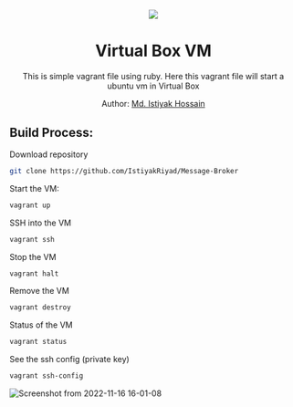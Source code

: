 # 
<div align="center">
  <h1>
    <a href="https://www.vagrantup.com"><img src="https://user-images.githubusercontent.com/54698049/202153788-a9c20c17-f3c6-4ef5-8bc6-2b8cb84b2bee.png" /></a>
  </h1>
  <h1>Virtual Box VM</h1>
  <p>
    This is simple vagrant file using ruby. Here this vagrant file will start a ubuntu vm in Virtual Box
  </p>
  <p>Author: <a href="https://github.com/IstiyakRiyad" target="_blank">Md. Istiyak Hossain</a> </p>
</div>


## Build Process:

Download repository
``` bash
git clone https://github.com/IstiyakRiyad/Message-Broker
```

Start the VM:
``` bash
vagrant up
```

SSH into the VM
``` bash
vagrant ssh
```

Stop the VM
``` bash
vagrant halt
```

Remove the VM
``` bash
vagrant destroy
```

Status of the VM
``` bash
vagrant status
```

See the ssh config (private key)
``` bash
vagrant ssh-config
```

![Screenshot from 2022-11-16 16-01-08](https://user-images.githubusercontent.com/54698049/202172762-6dd63dbb-1a23-47a5-8637-cda080cb2b11.png)
